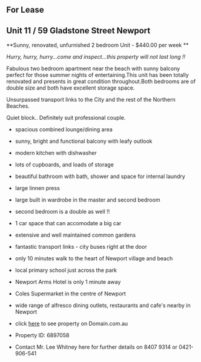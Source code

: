 ## For Lease ##
## Unit 11 / 59 Gladstone Street Newport  ##

**Sunny, renovated, unfurnished 2 bedroom Unit - $440.00 per week **

*Hurry, hurry, hurry...come and inspect...this property will not last long !!*

Fabulous  two bedroom apartment near the beach with sunny balcony perfect for those summer nights of entertaining.This unit has been totally renovated and presents in great condition throughout.Both bedrooms are of double size and both have excellent storage space.

Unsurpassed transport links to the City and the rest of the Northern Beaches.

Quiet block.. Definitely suit professional couple.



- spacious combined lounge/dining area


- sunny, bright and functional balcony with leafy outlook


- modern kitchen with dishwasher


- lots of cupboards, and loads of storage


- beautiful bathroom with bath, shower and space for internal laundry


- large linnen press


- large built in wardrobe in the master and second bedroom


- second bedroom is a double as well !!


- 1 car space that can accomodate a big car


- extensive and well maintained common gardens


- fantastic transport links - city buses right at the door


- only 10 minutes walk to the heart of Newport village and beach


- local primary school just across the park


- Newport Arms Hotel is only 1 minute away


- Coles Supermarket in the centre of Newport


- wide range of alfresco dining outlets, restaurants and cafe's nearby in Newport


- click [here](http://domain.com.au "unit_for_rent") to see property on Domain.com.au


- Property ID: 6897058


- Contact Mr. Lee Whitney here for further details on 8407 9314 or 0421-906-541